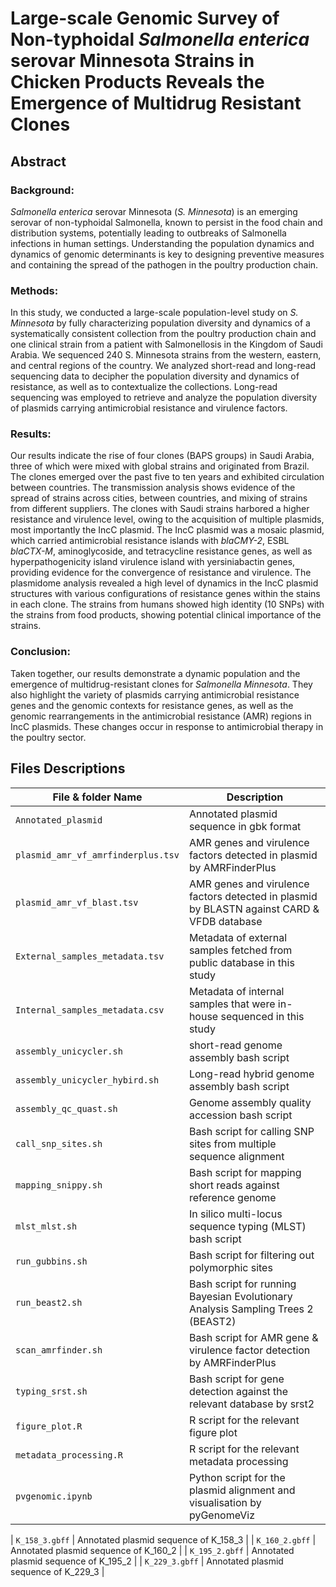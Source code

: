 # Large-scale Genomic Survey of Non-typhoidal *Salmonella enterica* serovar Minnesota Strains in Chicken Products Reveals the Emergence of Multidrug Resistant Clones

## Abstract

### Background:
*Salmonella enterica* serovar Minnesota (*S. Minnesota*) is an emerging serovar of non-typhoidal Salmonella, known to persist in the food chain and distribution systems, potentially leading to outbreaks of Salmonella infections in human settings. Understanding the population dynamics and dynamics of genomic determinants is key to designing preventive measures and containing the spread of the pathogen in the poultry production chain.

### Methods:
In this study, we conducted a large-scale population-level study on *S. Minnesota* by fully characterizing population diversity and dynamics of a systematically consistent collection from the poultry production chain and one clinical strain from a patient with Salmonellosis in the Kingdom of Saudi Arabia. We sequenced 240 S. Minnesota strains from the western, eastern, and central regions of the country. We analyzed short-read and long-read sequencing data to decipher the population diversity and dynamics of resistance, as well as to contextualize the collections. Long-read sequencing was employed to retrieve and analyze the population diversity of plasmids carrying antimicrobial resistance and virulence factors.

### Results:
Our results indicate the rise of four clones (BAPS groups) in Saudi Arabia, three of which were mixed with global strains and originated from Brazil. The clones emerged over the past five to ten years and exhibited circulation between countries. The transmission analysis shows evidence of the spread of strains across cities, between countries, and mixing of strains from different suppliers. The clones with Saudi strains harbored a higher resistance and virulence level, owing to the acquisition of multiple plasmids, most importantly the IncC plasmid. The IncC plasmid was a mosaic plasmid, which carried antimicrobial resistance islands with *blaCMY-2*, ESBL *blaCTX-M*, aminoglycoside, and tetracycline resistance genes, as well as hyperpathogenicity island virulence island with yersiniabactin genes, providing evidence for the convergence of resistance and virulence. The plasmidome analysis revealed a high level of dynamics in the IncC plasmid structures with various configurations of resistance genes within the stains in each clone. The strains from humans showed high identity (10 SNPs) with the strains from food products, showing potential clinical importance of the strains.

### Conclusion:
Taken together, our results demonstrate a dynamic population and the emergence of multidrug-resistant clones for *Salmonella Minnesota*. They also highlight the variety of plasmids carrying antimicrobial resistance genes and the genomic contexts for resistance genes, as well as the genomic rearrangements in the antimicrobial resistance (AMR) regions in IncC plasmids. These changes occur in response to antimicrobial therapy in the poultry sector.


## Files Descriptions

| File & folder Name                  | Description                                                                                  |
| ----------------------------------- | ---------------------------------------------------------------------------------------------|
| `Annotated_plasmid`                 | Annotated plasmid sequence in gbk format                                                     |
| `plasmid_amr_vf_amrfinderplus.tsv`  | AMR genes and virulence factors detected in plasmid by AMRFinderPlus                         |
| `plasmid_amr_vf_blast.tsv`          | AMR genes and virulence factors detected in plasmid by BLASTN against CARD & VFDB database   |
| `External_samples_metadata.tsv`     | Metadata of external samples fetched from public database in this study                      |
| `Internal_samples_metadata.csv`     | Metadata of internal samples that were in-house sequenced in this study                      |
| `assembly_unicycler.sh`             | short-read genome assembly bash script                                                       |
| `assembly_unicycler_hybird.sh`      | Long-read hybrid genome assembly bash script                                                 |
| `assembly_qc_quast.sh`              | Genome assembly quality accession bash script                                                |
| `call_snp_sites.sh`                 | Bash script for calling SNP sites from multiple sequence alignment                           |
| `mapping_snippy.sh`                 | Bash script for mapping short reads against reference genome                                 |
| `mlst_mlst.sh`                      | In silico multi-locus sequence typing (MLST) bash script                                     |
| `run_gubbins.sh`                    | Bash script for filtering out polymorphic sites                                              |
| `run_beast2.sh`                     | Bash script for running Bayesian Evolutionary Analysis Sampling Trees 2 (BEAST2)             |
| `scan_amrfinder.sh`                 | Bash script for AMR gene & virulence factor detection by AMRFinderPlus                       |
| `typing_srst.sh`                    | Bash script for gene detection against the relevant database by srst2                        |
| `figure_plot.R`                     | R script for the relevant figure plot                                                        |
| `metadata_processing.R`             | R script for the relevant metadata processing                                                |
| `pvgenomic.ipynb`                   | Python script for the plasmid alignment and visualisation by pyGenomeViz                     |


| `K_158_3.gbff`     | Annotated plasmid sequence of K_158_3             |
| `K_160_2.gbff`     | Annotated plasmid sequence of K_160_2             |
| `K_195_2.gbff`     | Annotated plasmid sequence of K_195_2             |
| `K_229_3.gbff`     | Annotated plasmid sequence of K_229_3             |



















